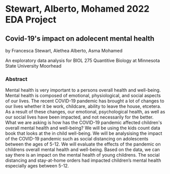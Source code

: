 # Stewart, Alberto, Mohamed 2022 EDA Project

## Covid-19's impact on adolecent mental health

by Francesca Stewart, Alethea Alberto, Asma Mohamed

An exploratory data analysis for BIOL 275 Quantitive Biology at Minnesota State University Moorhead

### Abstract

Mental health is very important to a persons overall health and well-being. Mental health is composed of emotional, physiological, and social aspects of our lives. The recent COVID-19 pandemic has brought a lot of changes to our lives whether it be work, childcare, ability to leave the house, etcetera. As a result of these changes, our emotional, psychological health, as well as our social lives have been impacted, and not necessarily for the better. What we are asking is how has the COVID-19 pandemic affected children's overall mental health and well-being? We will be using the kids count data book that looks at the in child well-being. 
We will be analysising the impact of the COVID-19 pandemic such as social distancing on adolescents between the ages of 5-12. We will evaluate the effects of the pandemic on childrens overall mental health and well-being. Based on the data, we can say there is an impact on the mental health of young childrens. The social distancing and stay-at-home orders had impacted children’s mental health especially ages between 5-12. 
